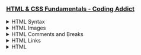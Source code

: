 ### [HTML & CSS Fundamentals - Coding Addict](https://www.codingaddict.io/l/products)

<details>
  <summary>HTML Syntax</summary>

### html_css\index.html

```html
<!DOCTYPE html>
<html lang="en">
  <head>
    <meta charset="UTF-8" />
    <meta name="viewport" content="width=device-width, initial-scale=1.0" />
    <title>First Webpage</title>
  </head>
  <body>
    <h1>Welcome to My First Webpage</h1>
    <p>This is a paragraph of text on my webpage.</p>
    <p>This is another paragraph with more information.</p>
    <p>
      Lorem ipsum dolor, sit amet consectetur adipisicing elit. Debitis
      cupiditate modi cum iste quam nulla, voluptatibus assumenda placeat magnam
      odit vel omnis, nemo, enim excepturi eos veritatis vero quia. Ipsum natus
      sint beatae tempora! Molestias nulla accusamus exercitationem pariatur,
      voluptate quibusdam sequi quasi ipsa odio aspernatur corporis. Dolor,
      laudantium quas.
    </p>
  </body>
</html>
```

<img width="2091" height="1440" alt="image" src="https://github.com/user-attachments/assets/e3c9ab6b-a8ea-4ff6-b3d7-55b548586295" />

</details>

<details>
  <summary>HTML Images</summary>

### html_css\index.html

```html
<!DOCTYPE html>
<html lang="en">
  <head>
    <meta charset="UTF-8" />
    <meta name="viewport" content="width=device-width, initial-scale=1.0" />
    <title>First Webpage</title>
  </head>
  <body>
    <h1>Welcome to My First Webpage</h1>
    <img src="./img/udemy.jpeg" width="300" height="150" alt="udemy image" />
    <img src="./img/udemy2.png" width="300" height="150" alt="udemy image 2" />
    <img src="./img/laptop.jpeg" width="420" height="280" alt="laptop image" />
    <p>This is a paragraph of text on my webpage.</p>
    <p>This is another paragraph with more information.</p>
    <p>
      Lorem ipsum dolor, sit amet consectetur adipisicing elit. Debitis
      cupiditate modi cum iste quam nulla, voluptatibus assumenda placeat magnam
      odit vel omnis, nemo, enim excepturi eos veritatis vero quia. Ipsum natus
      sint beatae tempora! Molestias nulla accusamus exercitationem pariatur,
      voluptate quibusdam sequi quasi ipsa odio aspernatur corporis. Dolor,
      laudantium quas.
    </p>
  </body>
</html>
```

<img width="2217" height="1440" alt="image" src="https://github.com/user-attachments/assets/0c82d48f-b5e8-4b7d-9382-99db88da9941" />
<img width="1470" height="1070" alt="image" src="https://github.com/user-attachments/assets/7d45a5c3-d0dd-4b1b-9b28-af8ed168e155" />

</details>

<details>
  <summary>HTML Comments and Breaks</summary>

### html_css\index.html

```html
<!DOCTYPE html>
<html lang="en">
  <head>
    <meta charset="UTF-8" />
    <meta name="viewport" content="width=device-width, initial-scale=1.0" />
    <title>First Webpage</title>
  </head>
  <body>
    <!-- This is a comment -->
    <h1>Welcome to My First Webpage</h1>
    <!-- Udemy Logos -->
    <img src="./img/udemy.jpeg" width="300" height="150" alt="udemy image" />
    <img src="./img/udemy2.png" width="300" height="150" alt="udemy image 2" />
    <!-- Laptop Logo -->
    <img src="./img/laptop.jpeg" width="420" height="280" alt="laptop image" />
    <p>This is a paragraph of text on my webpage.</p>
    <p>This is another paragraph with more information.</p>
    <p>
      <!-- This is a Lorem Ipsum placeholder -->
      Lorem ipsum dolor, sit amet consectetur adipisicing elit. <br />
      Debitis cupiditate modi cum iste quam nulla, voluptatibus assumenda
      placeat magnam odit vel omnis, nemo, enim excepturi eos veritatis vero
      quia. <br />
      Ipsum natus sint beatae tempora! <br />
      Molestias nulla accusamus exercitationem pariatur, voluptate quibusdam
      sequi quasi ipsa odio aspernatur corporis. <br />
      Dolor, laudantium quas.
    </p>
  </body>
</html>

```

<img width="2217" height="1440" alt="image" src="https://github.com/user-attachments/assets/03645dad-3aac-4cac-b794-3193da4a1391" />
<img width="1470" height="1070" alt="image" src="https://github.com/user-attachments/assets/a79e08d1-2cb6-42ce-aa98-1f42228fe8b8" />

</details>

<details>
  <summary>HTML Links</summary>

### html_css\index.html

```html
<!DOCTYPE html>
<html lang="en">
  <head>
    <meta charset="UTF-8" />
    <meta name="viewport" content="width=device-width, initial-scale=1.0" />
    <title>First Webpage</title>
  </head>
  <body>
    <p id="home">Top of page.</p>
    <!-- External Google Link -->
    <a href="https://www.google.com" target="_blank" rel="noopener">Google</a>
    <!-- External Facebook Link -->
    <a href="https://www.facebook.com" target="_blank" rel="noopener">Facebook</a>
    <br />
    <!-- Internal About Us Link -->
    <a href="./about.html">About Us</a>
    <br />
    <!-- Same page Link -->
    <a href="#featured-projects">Featured Projects</a>

    <h1>Welcome to My First Webpage</h1>

    <!-- Laptop Logo -->
    <a href="https://www.google.com" target="_blank" rel="noopener">
      <img
        src="./img/laptop.jpeg"
        width="420"
        height="280"
        alt="laptop image"
      />
    </a>
    <p>
      <!-- This is a Lorem Ipsum placeholder -->
      Lorem ipsum dolor, sit amet consectetur adipisicing elit. <br />
      Debitis cupiditate modi cum iste quam nulla, voluptatibus assumenda
      placeat magnam odit vel omnis, nemo, enim excepturi eos veritatis vero
      quia. <br />
      Lorem ipsum dolor sit amet consectetur adipisicing elit. Magni illum ullam
      vero facere beatae culpa unde! Magnam veniam non dignissimos culpa eaque.
      <br />
      Voluptatum quidem mollitia hic unde cupiditate nesciunt ipsa harum iste.
      <br />
      Cumque amet, suscipit voluptatem aut omnis laboriosam itaque perferendis
      nobis tempora necessitatibus quas excepturi sint cupiditate, in eos?
    </p>

    <h2 id="featured-projects">Featured Projects</h2>
    <p>Here are some of my featured projects:</p>
    <ul>
      <li>Project 1: Personal Website</li>
      <li>Project 2: Portfolio</li>
      <li>Project 3: Blog</li>
    </ul>
    <a href="#home">Back to Top</a>
  </body>
</html>

```

<img width="2217" height="1512" alt="image" src="https://github.com/user-attachments/assets/ef9b8282-0c08-41bf-8780-04caf87d12e2" />
<img width="1470" height="1070" alt="image" src="https://github.com/user-attachments/assets/64f94f8b-c262-4c7e-bad9-563ae4e6a1a0" />

</details>



















<details>
  <summary>HTML</summary>

### html_css\index.html

```html

```

</details>







